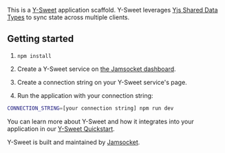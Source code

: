 This is a [Y-Sweet](https://jamsocket.com/y-sweet) application scaffold. Y-Sweet leverages [Yjs Shared Data Types](https://docs.yjs.dev/) to sync state across multiple clients.

## Getting started

1. `npm install`

2. Create a Y-Sweet service on [the Jamsocket dashboard](https://app.jamsocket.com).

3. Create a connection string on your Y-Sweet service's page.

4. Run the application with your connection string:

```bash
CONNECTION_STRING=[your connection string] npm run dev
```

You can learn more about Y-Sweet and how it integrates into your application in our [Y-Sweet Quickstart](https://docs.jamsocket.com/y-sweet/quickstart).

Y-Sweet is built and maintained by [Jamsocket](https://jamsocket.com).
